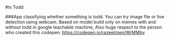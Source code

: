 #Is Todd

###App classifying whether something is todd.
You can try image file or live detection using webcam.
Based on model build only on memes with and without todd in google teachable machine,
Also huge respect to the person who created this codepen: https://codepen.io/razeel/pen/WrMMby

